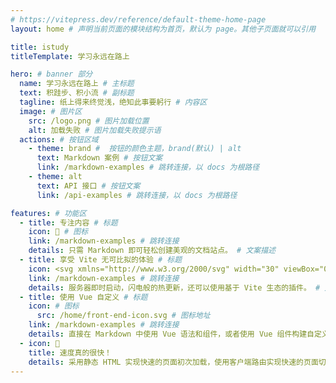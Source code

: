 ```yaml
---
# https://vitepress.dev/reference/default-theme-home-page
layout: home # 声明当前页面的模块结构为首页，默认为 page。其他子页面就可以引用

title: istudy
titleTemplate: 学习永远在路上

hero: # banner 部分
  name: 学习永远在路上 # 主标题
  text: 积跬步、积小流 # 副标题
  tagline: 纸上得来终觉浅，绝知此事要躬行 # 内容区
  image: # 图片区
    src: /logo.png # 图片加载位置
    alt: 加载失败 # 图片加载失败提示语
  actions: # 按钮区域
    - theme: brand #  按钮的颜色主题，brand(默认) | alt
      text: Markdown 案例 # 按钮文案
      link: /markdown-examples # 跳转连接，以 docs 为根路径
    - theme: alt
      text: API 接口 # 按钮文案
      link: /api-examples # 跳转连接，以 docs 为根路径

features: # 功能区
  - title: 专注内容 # 标题
    icon: 📝 # 图标
    link: /markdown-examples # 跳转连接
    details: 只需 Markdown 即可轻松创建美观的文档站点。 # 文案描述
  - title: 享受 Vite 无可比拟的体验 # 标题
    icon: <svg xmlns="http://www.w3.org/2000/svg" width="30" viewBox="0 0 256 256.32"><defs><linearGradient id="a" x1="-.828%" x2="57.636%" y1="7.652%" y2="78.411%"><stop offset="0%" stop-color="#41D1FF"/><stop offset="100%" stop-color="#BD34FE"/></linearGradient><linearGradient id="b" x1="43.376%" x2="50.316%" y1="2.242%" y2="89.03%"><stop offset="0%" stop-color="#FFEA83"/><stop offset="8.333%" stop-color="#FFDD35"/><stop offset="100%" stop-color="#FFA800"/></linearGradient></defs><path fill="url(#a)" d="M255.153 37.938 134.897 252.976c-2.483 4.44-8.862 4.466-11.382.048L.875 37.958c-2.746-4.814 1.371-10.646 6.827-9.67l120.385 21.517a6.537 6.537 0 0 0 2.322-.004l117.867-21.483c5.438-.991 9.574 4.796 6.877 9.62Z"/><path fill="url(#b)" d="M185.432.063 96.44 17.501a3.268 3.268 0 0 0-2.634 3.014l-5.474 92.456a3.268 3.268 0 0 0 3.997 3.378l24.777-5.718c2.318-.535 4.413 1.507 3.936 3.838l-7.361 36.047c-.495 2.426 1.782 4.5 4.151 3.78l15.304-4.649c2.372-.72 4.652 1.36 4.15 3.788l-11.698 56.621c-.732 3.542 3.979 5.473 5.943 2.437l1.313-2.028 72.516-144.72c1.215-2.423-.88-5.186-3.54-4.672l-25.505 4.922c-2.396.462-4.435-1.77-3.759-4.114l16.646-57.705c.677-2.35-1.37-4.583-3.769-4.113Z"/></svg> # 图标
    link: /markdown-examples # 跳转连接
    details: 服务器即时启动，闪电般的热更新，还可以使用基于 Vite 生态的插件。 # 文案描述
  - title: 使用 Vue 自定义 # 标题
    icon: # 图标
      src: /home/front-end-icon.svg # 图标地址
    link: /markdown-examples # 跳转连接
    details: 直接在 Markdown 中使用 Vue 语法和组件，或者使用 Vue 组件构建自定义主题。 # 文案描述
  - icon: 🚀
    title: 速度真的很快！
    details: 采用静态 HTML 实现快速的页面初次加载，使用客户端路由实现快速的页面切换导航。
---
```


<style>
/* 首页自定义样式 */
:root {
  --vp-home-hero-name-color: transparent;
  --vp-home-hero-name-background: -webkit-linear-gradient(120deg, #bd34fe 30%, #41d1ff);

  --vp-home-hero-image-background-image: linear-gradient(-45deg, #bd34fe 50%, #47caff 50%);
  --vp-home-hero-image-filter: blur(44px);
}

@media (min-width: 640px) {
  :root {
    --vp-home-hero-image-filter: blur(56px);
  }
}

@media (min-width: 960px) {
  :root {
    --vp-home-hero-image-filter: blur(68px);
  }
}
</style>
